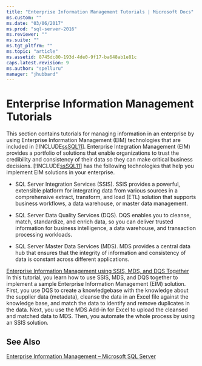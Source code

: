 ```yaml
---
title: "Enterprise Information Management Tutorials | Microsoft Docs"
ms.custom: ""
ms.date: "03/06/2017"
ms.prod: "sql-server-2016"
ms.reviewer: ""
ms.suite: ""
ms.tgt_pltfrm: ""
ms.topic: "article"
ms.assetid: 8745dc80-193d-4de0-9f17-ba648ab1e81c
caps.latest.revision: 9
ms.author: "spelluru"
manager: "jhubbard"
---
```

# Enterprise Information Management Tutorials
This section contains tutorials for managing information in an enterprise by using Enterprise Information Management (EIM) technologies that are included in [!INCLUDE[ssSQL11](../a9notintoc/includes/sssql11-md.md)]. Enterprise Integration Management (EIM) provides a portfolio of solutions that enable organizations to trust the credibility and consistency of their data so they can make critical business decisions. [!INCLUDE[ssSQL11](../a9notintoc/includes/sssql11-md.md)] has the following technologies that help you implement EIM solutions in your enterprise.  
  
-   SQL Server Integration Services (SSIS). SSIS provides a powerful, extensible platform for integrating data from various sources in a comprehensive extract, transform, and load (ETL) solution that supports business workflows, a data warehouse, or master data management.  
  
-   SQL Server Data Quality Services (DQS). DQS enables you to cleanse, match, standardize, and enrich data, so you can deliver trusted information for business intelligence, a data warehouse, and transaction processing workloads.  
  
-   SQL Server Master Data Services (MDS). MDS provides a central data hub that ensures that the integrity of information and consistency of data is constant across different applications.  
  
[Enterprise Information Management using SSIS, MDS, and DQS Together](../a9notintoc/enterprise-information-management-using-ssis-mds-and-dqs-together.md)  
In this tutorial, you learn how to use SSIS, MDS, and DQS together to implement a sample Enterprise Information Management (EIM) solution. First, you use DQS to create a knowledgebase with the knowledge about the supplier data (metadata), cleanse the data in an Excel file against the knowledge base, and match the data to identify and remove duplicates in the data. Next, you use the MDS Add-in for Excel to upload the cleansed and matched data to MDS. Then, you automate the whole process by using an SSIS solution.  
  
## See Also  
[Enterprise Information Management – Microsoft SQL Server](http://go.microsoft.com/fwlink/?LinkId=270871)  
  
